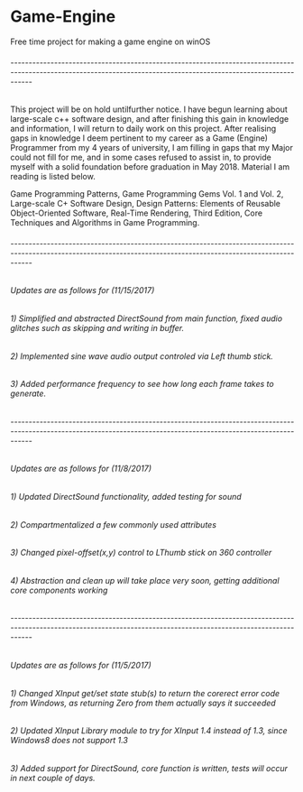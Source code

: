 # Game-Engine
Free time project for making a game engine on winOS

###### ------------------------------------------------------------------------------------------------------------------------------------------------------------------

This project will be on hold untilfurther notice. I have begun learning about large-scale c++ software design, and after finishing this gain in knowledge and information, I will return to daily work on this project. After realising gaps in knowledge I deem pertinent to my career as a Game (Engine) Programmer from my 4 years of university, I am filling in gaps that my Major could not fill for me, and in some cases refused to assist in, to provide myself with a solid foundation before graduation in May 2018. Material I am reading is listed below.

Game Programming Patterns, Game Programming Gems Vol. 1 and Vol. 2, Large-scale C+ Software Design, Design Patterns: Elements of Reusable Object-Oriented Software, 
Real-Time Rendering, Third Edition, Core Techniques and Algorithms in Game Programming.

###### ------------------------------------------------------------------------------------------------------------------------------------------------------------------

###### Updates are as follows for (11/15/2017)

###### 1) Simplified and abstracted DirectSound from main function, fixed audio glitches such as skipping and writing in buffer.
###### 2) Implemented sine wave audio output controled via Left thumb stick.
###### 3) Added performance frequency to see how long each frame takes to generate.

###### ------------------------------------------------------------------------------------------------------------------------------------------------------------------

###### Updates are as follows for (11/8/2017)

###### 1) Updated DirectSound functionality, added testing for sound
###### 2) Compartmentalized a few commonly used attributes
###### 3) Changed pixel-offset(x,y) control to LThumb stick on 360 controller
###### 4) Abstraction and clean up will take place very soon, getting additional core components working

###### ------------------------------------------------------------------------------------------------------------------------------------------------------------------
             
###### Updates are as follows for (11/5/2017)

###### 1) Changed XInput get/set state stub(s) to return the corerect error code from Windows, as returning Zero from them actually says it succeeded
###### 2) Updated XInput Library module to try for XInput 1.4 instead of 1.3, since Windows8 does not support 1.3
###### 3) Added support for DirectSound, core function is written, tests will occur in next couple of days.
